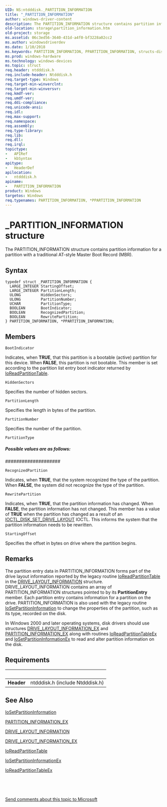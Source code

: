 ```yaml
---
UID: NS:ntdddisk._PARTITION_INFORMATION
title: "_PARTITION_INFORMATION"
author: windows-driver-content
description: The PARTITION_INFORMATION structure contains partition information for a partition with a traditional AT-style Master Boot Record (MBR).
old-location: storage\partition_information.htm
old-project: storage
ms.assetid: 06c3ed56-3640-431d-a4f0-bf3228a02cc2
ms.author: windowsdriverdev
ms.date: 1/10/2018
ms.keywords: PARTITION_INFORMATION, PPARTITION_INFORMATION, structs-disk_19ff49c5-6929-46fb-a9c2-4850969a99a8.xml, ntdddisk/PPARTITION_INFORMATION, _PARTITION_INFORMATION, PARTITION_INFORMATION structure [Storage Devices], ntdddisk/PARTITION_INFORMATION, *PPARTITION_INFORMATION, PPARTITION_INFORMATION structure pointer [Storage Devices], storage.partition_information
ms.prod: windows-hardware
ms.technology: windows-devices
ms.topic: struct
req.header: ntdddisk.h
req.include-header: Ntdddisk.h
req.target-type: Windows
req.target-min-winverclnt: 
req.target-min-winversvr: 
req.kmdf-ver: 
req.umdf-ver: 
req.ddi-compliance: 
req.unicode-ansi: 
req.idl: 
req.max-support: 
req.namespace: 
req.assembly: 
req.type-library: 
req.lib: 
req.dll: 
req.irql: 
topictype:
-	APIRef
-	kbSyntax
apitype:
-	HeaderDef
apilocation:
-	ntdddisk.h
apiname:
-	PARTITION_INFORMATION
product: Windows
targetos: Windows
req.typenames: PARTITION_INFORMATION, *PPARTITION_INFORMATION
---
```


# _PARTITION_INFORMATION structure
The PARTITION_INFORMATION structure contains partition information for a partition with a traditional AT-style Master Boot Record (MBR).

## Syntax
````
typedef struct _PARTITION_INFORMATION {
  LARGE_INTEGER StartingOffset;
  LARGE_INTEGER PartitionLength;
  ULONG         HiddenSectors;
  ULONG         PartitionNumber;
  UCHAR         PartitionType;
  BOOLEAN       BootIndicator;
  BOOLEAN       RecognizedPartition;
  BOOLEAN       RewritePartition;
} PARTITION_INFORMATION, *PPARTITION_INFORMATION;
````

## Members


`BootIndicator`

Indicates, when <b>TRUE</b>, that this partition is a bootable (active) partition for this device. When <b>FALSE</b>, this partition is not bootable. This member is set according to the partition list entry boot indicator returned by <a href="..\ntddk\nf-ntddk-ioreadpartitiontable.md">IoReadPartitionTable</a>.

`HiddenSectors`

Specifies the number of hidden sectors.

`PartitionLength`

Specifies the length in bytes of the partition.

`PartitionNumber`

Specifies the number of the partition.

`PartitionType`

#####  Possible values are as follows:



####################

`RecognizedPartition`

Indicates, when <b>TRUE</b>, that the system recognized the type of the partition. When <b>FALSE</b>, the system did not recognize the type of the partition.

`RewritePartition`

Indicates, when <b>TRUE</b>, that the partition information has changed. When <b>FALSE</b>, the partition information has not changed. This member has a value of <b>TRUE</b> when the partition has changed as a result of an <a href="..\ntdddisk\ni-ntdddisk-ioctl_disk_set_drive_layout.md">IOCTL_DISK_SET_DRIVE_LAYOUT</a> IOCTL. This informs the system that the partition information needs to be rewritten.

`StartingOffset`

Specifies the offset in bytes on drive where the partition begins.

## Remarks
The partition entry data in PARTITION_INFORMATION forms part of the drive layout information reported by the legacy routine <a href="..\ntddk\nf-ntddk-ioreadpartitiontable.md">IoReadPartitionTable</a> in the <a href="..\ntdddisk\ns-ntdddisk-_drive_layout_information.md">DRIVE_LAYOUT_INFORMATION</a> structure. DRIVE_LAYOUT_INFORMATION contains an array of PARTITION_INFORMATION structures pointed to by its <b>PartitionEntry</b> member. Each partition entry contains information for a partition on the drive. PARTITION_INFORMATION is also used with the legacy routine <a href="..\ntddk\nf-ntddk-iosetpartitioninformation.md">IoSetPartitionInformation</a> to change the properties of the partition, such as its type, recorded on the disk. 

In Windows 2000 and later operating systems, disk drivers should use structures <a href="..\ntdddisk\ns-ntdddisk-_drive_layout_information_ex.md">DRIVE_LAYOUT_INFORMATION_EX</a> and <a href="..\ntdddisk\ns-ntdddisk-_partition_information_ex.md">PARTITION_INFORMATION_EX</a> along with routines <a href="..\ntddk\nf-ntddk-ioreadpartitiontableex.md">IoReadPartitionTableEx</a> and <a href="..\ntddk\nf-ntddk-iosetpartitioninformationex.md">IoSetPartitionInformationEx</a> to read and alter partition information on the disk.

## Requirements
| &nbsp; | &nbsp; |
| ---- |:---- |
| **Header** | ntdddisk.h (include Ntdddisk.h) |

## See Also

<a href="..\ntddk\nf-ntddk-iosetpartitioninformation.md">IoSetPartitionInformation</a>



<a href="..\ntdddisk\ns-ntdddisk-_partition_information_ex.md">PARTITION_INFORMATION_EX</a>



<a href="..\ntdddisk\ns-ntdddisk-_drive_layout_information.md">DRIVE_LAYOUT_INFORMATION</a>



<a href="..\ntdddisk\ns-ntdddisk-_drive_layout_information_ex.md">DRIVE_LAYOUT_INFORMATION_EX</a>



<a href="..\ntddk\nf-ntddk-ioreadpartitiontable.md">IoReadPartitionTable</a>



<a href="..\ntddk\nf-ntddk-iosetpartitioninformationex.md">IoSetPartitionInformationEx</a>



<a href="..\ntddk\nf-ntddk-ioreadpartitiontableex.md">IoReadPartitionTableEx</a>



 

 

<a href="mailto:wsddocfb@microsoft.com?subject=Documentation%20feedback [storage\storage]:%20PARTITION_INFORMATION structure%20 RELEASE:%20(1/10/2018)&amp;body=%0A%0APRIVACY STATEMENT%0A%0AWe use your feedback to improve the documentation. We don't use your email address for any other purpose, and we'll remove your email address from our system after the issue that you're reporting is fixed. While we're working to fix this issue, we might send you an email message to ask for more info. Later, we might also send you an email message to let you know that we've addressed your feedback.%0A%0AFor more info about Microsoft's privacy policy, see http://privacy.microsoft.com/en-us/default.aspx." title="Send comments about this topic to Microsoft">Send comments about this topic to Microsoft</a>